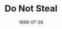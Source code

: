 ---
layout: message
category: message
series: "God's Top 10"
title: "Do Not Steal"
date: 1998-07-26
audio-description: "We look at the 10 Commandments and their relevancy in our lives today. "
audio: ""
audio-title: "Do Not Steal"
audio-duration: ":"
---